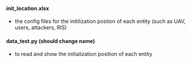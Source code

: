 #### init_location.xlsx
- the config files for the initilization postion of each entity (such as UAV, users, attackers, RIS)

#### data_test.py (should change name)
- to read and show the initialization position of each entity
